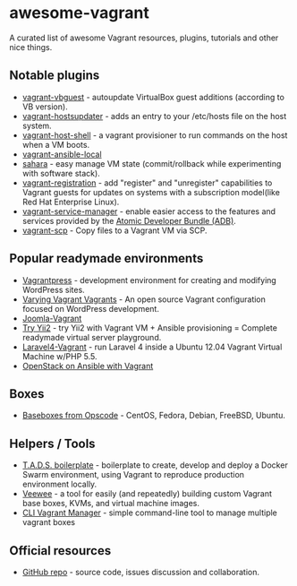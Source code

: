 # awesome-vagrant

A curated list of awesome Vagrant resources, plugins, tutorials and other nice things.

## Notable plugins

- [vagrant-vbguest](https://github.com/dotless-de/vagrant-vbguest) - autoupdate VirtualBox guest additions (according to VB version).
- [vagrant-hostsupdater](https://github.com/cogitatio/vagrant-hostsupdater) - adds an entry to your /etc/hosts file on the host system.
- [vagrant-host-shell](https://github.com/phinze/vagrant-host-shell) - a vagrant provisioner to run commands on the host when a VM boots.
- [vagrant-ansible-local](https://github.com/jaugustin/vagrant-ansible-local)
- [sahara](https://github.com/jedi4ever/sahara) - easy manage VM state (commit/rollback while experimenting with software stack).
- [vagrant-registration](https://github.com/projectatomic/adb-vagrant-registration) - add "register" and "unregister" capabilities to Vagrant guests for updates on systems with a subscription model(like Red Hat Enterprise Linux).
- [vagrant-service-manager](https://github.com/projectatomic/vagrant-service-manager) - enable easier access to the features and services provided by the [Atomic Developer Bundle (ADB)](https://github.com/projectatomic/adb-atomic-developer-bundle).
- [vagrant-scp](https://github.com/invernizzi/vagrant-scp) - Copy files to a Vagrant VM via SCP.

## Popular readymade environments

- [Vagrantpress](https://github.com/vagrantpress/vagrantpress) - development environment for creating and modifying WordPress sites.
- [Varying Vagrant Vagrants](https://github.com/Varying-Vagrant-Vagrants/VVV) - An open source Vagrant configuration focused on WordPress development.
- [Joomla-Vagrant](https://github.com/joomlatools/joomlatools-vagrant)
- [Try Yii2](https://github.com/iJackUA/try-yii2) - try Yii2 with Vagrant VM + Ansible provisioning = Complete readymade virtual server playground.
- [Laravel4-Vagrant](https://github.com/bryannielsen/Laravel4-Vagrant) - run Laravel 4 inside a Ubuntu 12.04 Vagrant Virtual Machine w/PHP 5.5.
- [OpenStack on Ansible with Vagrant](https://github.com/openstack-ansible/openstack-ansible)

## Boxes

- [Baseboxes from Opscode](https://github.com/chef/bento) - CentOS, Fedora, Debian, FreeBSD, Ubuntu.

## Helpers / Tools

- [T.A.D.S. boilerplate](https://github.com/Thomvaill/tads-boilerplate) - boilerplate to create, develop and deploy a Docker Swarm environment, using Vagrant to reproduce production environment locally.
- [Veewee](https://github.com/jedi4ever/veewee) - a tool for easily (and repeatedly) building custom Vagrant base boxes, KVMs, and virtual machine images.
- [CLI Vagrant Manager](https://github.com/MunGell/vgm) - simple command-line tool to manage multiple vagrant boxes

## Official resources

- [GitHub repo](https://github.com/hashicorp/vagrant) - source code, issues discussion and collaboration.
